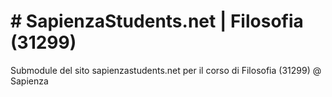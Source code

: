 # # SapienzaStudents.net | Filosofia (31299)
Submodule del sito sapienzastudents.net per il corso di Filosofia (31299) @ Sapienza 
